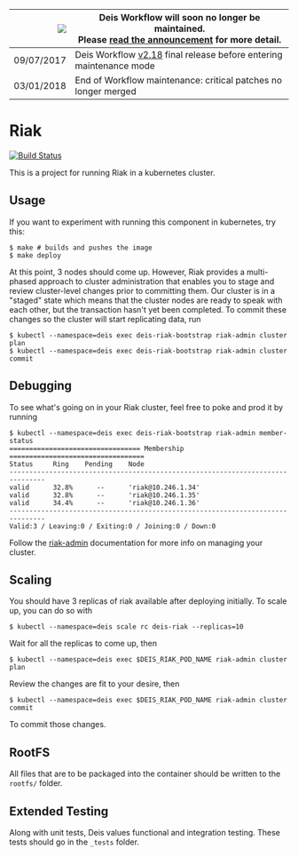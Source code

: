 
|![](https://upload.wikimedia.org/wikipedia/commons/thumb/1/17/Warning.svg/156px-Warning.svg.png) | Deis Workflow will soon no longer be maintained.<br />Please [read the announcement](https://deis.com/blog/2017/deis-workflow-final-release/) for more detail. |
|---:|---|
| 09/07/2017 | Deis Workflow [v2.18][] final release before entering maintenance mode |
| 03/01/2018 | End of Workflow maintenance: critical patches no longer merged |

# Riak

[![Build Status](https://travis-ci.org/deis/riak.svg?branch=master)](https://travis-ci.org/deis/riak)

This is a project for running Riak in a kubernetes cluster.

## Usage

If you want to experiment with running this component in kubernetes, try this:

```
$ make # builds and pushes the image
$ make deploy
```

At this point, 3 nodes should come up. However, Riak provides a multi-phased approach to cluster
administration that enables you to stage and review cluster-level changes prior to committing them.
Our cluster is in a "staged" state which means that the cluster nodes are ready to speak with each
other, but the transaction hasn't yet been completed. To commit these changes so the cluster will
start replicating data, run

```
$ kubectl --namespace=deis exec deis-riak-bootstrap riak-admin cluster plan
$ kubectl --namespace=deis exec deis-riak-bootstrap riak-admin cluster commit
```

## Debugging

To see what's going on in your Riak cluster, feel free to poke and prod it by running

```
$ kubectl --namespace=deis exec deis-riak-bootstrap riak-admin member-status
================================= Membership ==================================
Status     Ring    Pending    Node
-------------------------------------------------------------------------------
valid      32.8%      --      'riak@10.246.1.34'
valid      32.8%      --      'riak@10.246.1.35'
valid      34.4%      --      'riak@10.246.1.36'
-------------------------------------------------------------------------------
Valid:3 / Leaving:0 / Exiting:0 / Joining:0 / Down:0
```

Follow the [riak-admin](http://docs.basho.com/riak/latest/ops/running/tools/riak-admin/)
documentation for more info on managing your cluster.

## Scaling

You should have 3 replicas of riak available after deploying initially. To scale up, you can do so
with

```
$ kubectl --namespace=deis scale rc deis-riak --replicas=10
```

Wait for all the replicas to come up, then

```
$ kubectl --namespace=deis exec $DEIS_RIAK_POD_NAME riak-admin cluster plan
```

Review the changes are fit to your desire, then

```
$ kubectl --namespace=deis exec $DEIS_RIAK_POD_NAME riak-admin cluster commit
```

To commit those changes.

## RootFS

All files that are to be packaged into the container should be written
to the `rootfs/` folder.

## Extended Testing

Along with unit tests, Deis values functional and integration testing.
These tests should go in the `_tests` folder.

[v2.18]: https://github.com/deis/workflow/releases/tag/v2.18.0
